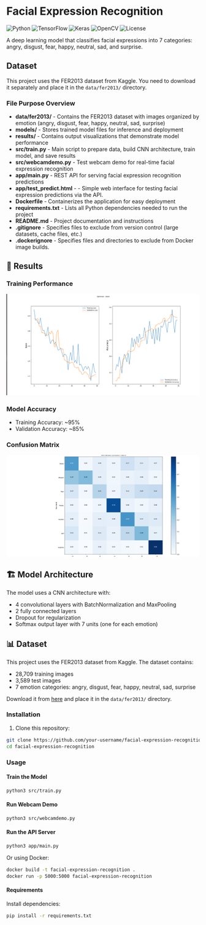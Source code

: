 # Facial Expression Recognition

![Python](https://img.shields.io/badge/python-3.8%2B-blue?logo=python)
![TensorFlow](https://img.shields.io/badge/TensorFlow-2.10%2B-orange?logo=tensorflow)
![Keras](https://img.shields.io/badge/Keras-2.10%2B-red?logo=keras)
![OpenCV](https://img.shields.io/badge/OpenCV-4.6%2B-blue?logo=opencv)
![License](https://img.shields.io/badge/license-MIT-green)

A deep learning model that classifies facial expressions into 7 categories: angry, disgust, fear, happy, neutral, sad, and surprise.

## Dataset

This project uses the FER2013 dataset from Kaggle. You need to download it separately and place it in the `data/fer2013/` directory.

### File Purpose Overview

- **data/fer2013/** - Contains the FER2013 dataset with images organized by emotion (angry, disgust, fear, happy, neutral, sad, surprise)
- **models/** - Stores trained model files for inference and deployment
- **results/** - Contains output visualizations that demonstrate model performance
- **src/train.py** - Main script to prepare data, build CNN architecture, train model, and save results
- **src/webcamdemo.py** - Test webcam demo for real-time facial expression recognition
- **app/main.py** - REST API for serving facial expression recognition predictions
- **app/test_predict.html** -  - Simple web interface for testing facial expression predictions via the API.
- **Dockerfile** - Containerizes the application for easy deployment
- **requirements.txt** - Lists all Python dependencies needed to run the project
- **README.md** - Project documentation and instructions
- **.gitignore** - Specifies files to exclude from version control (large datasets, cache files, etc.)
- **.dockerignore** - Specifies files and directories to exclude from Docker image builds.

## 🎯 Results

### Training Performance
![Training History](results/training_history.png)

### Model Accuracy
- Training Accuracy: ~95%
- Validation Accuracy: ~85%

### Confusion Matrix
![Confusion Matrix](results/confusion_matrix.png)

## 🏗️ Model Architecture

The model uses a CNN architecture with:
- 4 convolutional layers with BatchNormalization and MaxPooling
- 2 fully connected layers
- Dropout for regularization
- Softmax output layer with 7 units (one for each emotion)

## 📊 Dataset

This project uses the FER2013 dataset from Kaggle. The dataset contains:
- 28,709 training images
- 3,589 test images
- 7 emotion categories: angry, disgust, fear, happy, neutral, sad, surprise

Download it from [here](https://www.kaggle.com/datasets/msambare/fer2013) and place it in the `data/fer2013/` directory.

### Installation

1. Clone this repository:
```bash
git clone https://github.com/your-username/facial-expression-recognition.git
cd facial-expression-recognition
```

### Usage

#### Train the Model
```bash
python3 src/train.py
```

#### Run Webcam Demo
```bash
python3 src/webcamdemo.py
```

#### Run the API Server
```bash
python3 app/main.py
```
Or using Docker:
```bash
docker build -t facial-expression-recognition .
docker run -p 5000:5000 facial-expression-recognition
```

#### Requirements
Install dependencies:
```bash
pip install -r requirements.txt
```